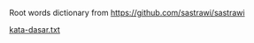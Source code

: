 Root words dictionary from https://github.com/sastrawi/sastrawi

[kata-dasar.txt](https://github.com/sastrawi/sastrawi/blob/master/data/kata-dasar.txt)

